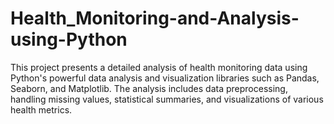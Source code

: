 # Health_Monitoring-and-Analysis-using-Python
This project presents a detailed analysis of health monitoring data using Python's powerful data analysis and visualization libraries such as Pandas, Seaborn, and Matplotlib. The analysis includes data preprocessing, handling missing values, statistical summaries, and visualizations of various health metrics.
